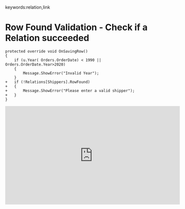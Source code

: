 ﻿keywords:relation,link
# Row Found Validation - Check if a Relation succeeded

```csdiff
protected override void OnSavingRow()
{
    if (u.Year( Orders.OrderDate) < 1990 || Orders.OrderDate.Year>2020)
    {
        Message.ShowError("Invalid Year");
    }
+   if (!Relations[Shippers].RowFound)
+   {
+       Message.ShowError("Please enter a valid shipper");
+   }
}
```

<iframe width="560" height="315" src="https://www.youtube.com/embed/bZjpNK5k0VI?list=PL1DEQjXG2xnL1VKb5GvdDwxJeym7Uj6S3" frameborder="0" allowfullscreen></iframe>